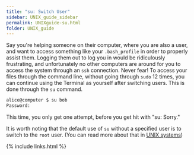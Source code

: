 ```yaml
---
title: "su: Switch User"
sidebar: UNIX_guide_sidebar
permalink: UNIXguide-su.html
folder: UNIX_guide
---
```


Say you're helping someone on their computer, where you are also a user, and
want to access something like your `.bash_profile` in order to properly assist
them.
Logging them out to log you in would be ridiculously frustrating, and
unfortunately no other computers are around for you to access the system
through an `ssh` connection.
Never fear!
To access your files through the command line, without going through `sudo`
12 times, you can continue using the Terminal as yourself after switching users.
This is done through the `su` command.
```bash
alice@computer $ su bob
Password:
```
This time, you only get one attempt, before you get hit with "su: Sorry."

It is worth noting that the default use of `su` without a specified user is
to switch to the `root` user. (You can read more about that in
[UNIX systems](UNIXguide-UNIX-systems.html))

{% include links.html %}
